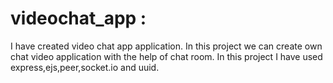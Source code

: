 # videochat_app :
I have created video chat app application. In this project we can create own chat video application with the help of chat room. In this project I have used express,ejs,peer,socket.io and uuid.

